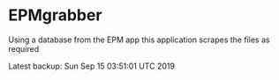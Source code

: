 # EPMgrabber
Using a database from the EPM app this application scrapes the files as required


Latest backup: Sun Sep 15 03:51:01 UTC 2019
